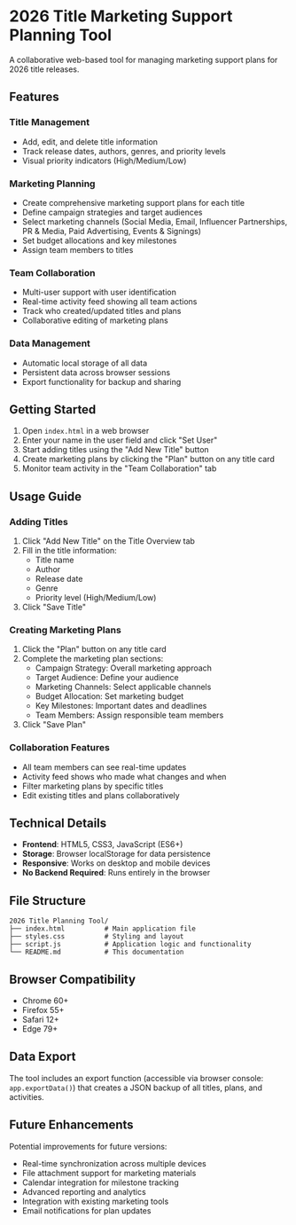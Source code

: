 # 2026 Title Marketing Support Planning Tool

A collaborative web-based tool for managing marketing support plans for 2026 title releases.

## Features

### Title Management
- Add, edit, and delete title information
- Track release dates, authors, genres, and priority levels
- Visual priority indicators (High/Medium/Low)

### Marketing Planning
- Create comprehensive marketing support plans for each title
- Define campaign strategies and target audiences
- Select marketing channels (Social Media, Email, Influencer Partnerships, PR & Media, Paid Advertising, Events & Signings)
- Set budget allocations and key milestones
- Assign team members to titles

### Team Collaboration
- Multi-user support with user identification
- Real-time activity feed showing all team actions
- Track who created/updated titles and plans
- Collaborative editing of marketing plans

### Data Management
- Automatic local storage of all data
- Persistent data across browser sessions
- Export functionality for backup and sharing

## Getting Started

1. Open `index.html` in a web browser
2. Enter your name in the user field and click "Set User"
3. Start adding titles using the "Add New Title" button
4. Create marketing plans by clicking the "Plan" button on any title card
5. Monitor team activity in the "Team Collaboration" tab

## Usage Guide

### Adding Titles
1. Click "Add New Title" on the Title Overview tab
2. Fill in the title information:
   - Title name
   - Author
   - Release date
   - Genre
   - Priority level (High/Medium/Low)
3. Click "Save Title"

### Creating Marketing Plans
1. Click the "Plan" button on any title card
2. Complete the marketing plan sections:
   - Campaign Strategy: Overall marketing approach
   - Target Audience: Define your audience
   - Marketing Channels: Select applicable channels
   - Budget Allocation: Set marketing budget
   - Key Milestones: Important dates and deadlines
   - Team Members: Assign responsible team members
3. Click "Save Plan"

### Collaboration Features
- All team members can see real-time updates
- Activity feed shows who made what changes and when
- Filter marketing plans by specific titles
- Edit existing titles and plans collaboratively

## Technical Details

- **Frontend**: HTML5, CSS3, JavaScript (ES6+)
- **Storage**: Browser localStorage for data persistence
- **Responsive**: Works on desktop and mobile devices
- **No Backend Required**: Runs entirely in the browser

## File Structure

```
2026 Title Planning Tool/
├── index.html          # Main application file
├── styles.css          # Styling and layout
├── script.js           # Application logic and functionality
└── README.md           # This documentation
```

## Browser Compatibility

- Chrome 60+
- Firefox 55+
- Safari 12+
- Edge 79+

## Data Export

The tool includes an export function (accessible via browser console: `app.exportData()`) that creates a JSON backup of all titles, plans, and activities.

## Future Enhancements

Potential improvements for future versions:
- Real-time synchronization across multiple devices
- File attachment support for marketing materials
- Calendar integration for milestone tracking
- Advanced reporting and analytics
- Integration with existing marketing tools
- Email notifications for plan updates